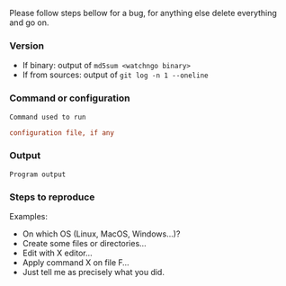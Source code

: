 Please follow steps bellow for a bug, for anything else delete everything and go on.

### Version

 * If binary: output of `md5sum <watchngo binary>`
 * If from sources: output of `git log -n 1 --oneline`

### Command or configuration

```
Command used to run
```

```ini
configuration file, if any
```

### Output

```
Program output
```

### Steps to reproduce

Examples:

 * On which OS (Linux, MacOS, Windows...)?
 * Create some files or directories…
 * Edit with X editor…
 * Apply command X on file F…
 * Just tell me as precisely what you did.

